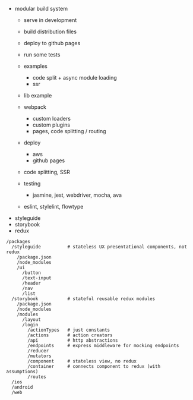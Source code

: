 - modular build system
  - serve in development
  - build distribution files
  - deploy to github pages
  - run some tests
  - examples
    - code split + async module loading
    - ssr
  - lib example

  - webpack
    - custom loaders
    - custom plugins
    - pages, code splitting / routing
  - deploy
    - aws
    - github pages
  - code splitting, SSR
  - testing
    - jasmine, jest, webdriver, mocha, ava
  - eslint, stylelint, flowtype
- styleguide
- storybook
- redux


```
/packages
  /styleguide          # stateless UX presentational components, not redux
    /package.json
    /node_modules
    /ui
      /button
      /text-input
      /header
      /nav
      /list      
  /storybook           # stateful reusable redux modules
    /package.json
    /node_modules
    /modules
      /layout
      /login
        /actionTypes   # just constants
        /actions       # action creators
        /api           # http abstractions
        /endpoints     # express middleware for mocking endpoints
        /reducer
        /mutators
        /component     # stateless view, no redux
        /container     # connects component to redux (with assumptions)
        /routes
  /ios
  /android
  /web
```
